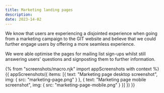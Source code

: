 ```yaml
---
title: Marketing landing pages
description:
date: 2023-14-02
---
```


We know that users are experiencing a disjointed experience when going from a marketing campaign to the GIT website and believe that we could further engage users by offering a more seamless experience.

We were able optimise the pages for mailing list sign-ups whilst still answering users' questions and signposting them to further information.


{% from "screenshots/macro.njk" import appScreenshots with context %}
{{ appScreenshots({
  items: [{
      text: "Marketing page desktop screenshot",
      img: { src: "marketing-page.png" }
    }, {
      text: "Marketing page mobile screenshot",
      img: { src: "marketing-page-mobile.png" }
    }]
}) }}
